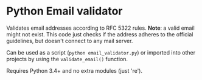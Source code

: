 # Python Email validator

Validates email addresses according to RFC 5322 rules. **Note**: a valid email might not exist. This code just checks if the address adheres to the official guidelines, but doesn't connect to any mail server.

Can be used as a script (`python email_validator.py`) or imported into other projects by using the `validate_email()` function.

Requires Python 3.4+ and no extra modules (just 're').
